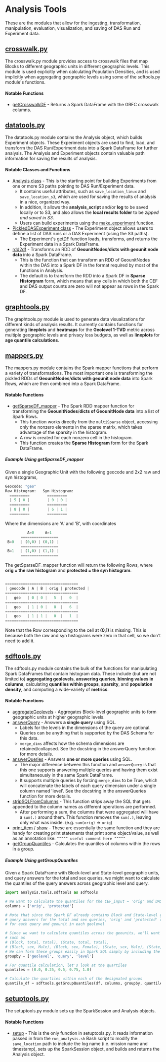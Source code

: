 Analysis Tools
=

These are the modules that allow for the ingesting, transformation, manipulation, evaluation, visualization, and saving of DAS Run and Experiment data.

## [crosswalk.py](https://{GIT_HOST_NAME}/CB-DAS/das_decennial/blob/master/analysis/tools/crosswalk.py)
The crosswalk.py module provides access to crosswalk files that map Blocks to different geographic units in different geographic levels. This module is used explicitly when calculating Population Densities, and is used implicitly when aggregating geographic levels using some of the sdftools.py module's functions.

#### Notable Functions
* [getCrosswalkDF](https://{GIT_HOST_NAME}/CB-DAS/das_decennial/blob/master/analysis/tools/crosswalk.py#L52) - Returns a Spark DataFrame with the GRFC crosswalk columns.

## [datatools.py](https://{GIT_HOST_NAME}/CB-DAS/das_decennial/blob/master/analysis/tools/datatools.py)
The datatools.py module contains the Analysis object, which builds Experiment objects. These Experiment objects are used to find, load, and transform the DAS Run/Experiment data into a Spark DataFrame for further analysis. The Analysis and Experiment objects contain valuable path information for saving the results of analysis.

#### Notable Classes and Functions
* [Analysis class](https://{GIT_HOST_NAME}/CB-DAS/das_decennial/blob/master/analysis/tools/datatools.py#L56) - This is the starting point for building Experiments from one or more S3 paths pointing to DAS Run/Experiment data.
    * It contains useful attributes, such as `save_location_linux` and `save_location_s3`, which are used for saving the results of analysis in a nice, organized way.
    * In addition, it allows the **analysis_script** and/or **log** to be saved locally or to S3, and also allows the **local results folder** to be _zipped and saved in S3_.
    * Users can build experiments using the [make_experiment](https://{GIT_HOST_NAME}/CB-DAS/das_decennial/blob/master/analysis/tools/datatools.py#L84) function.
* [PickledDASExperiment class](https://{GIT_HOST_NAME}/CB-DAS/das_decennial/blob/master/analysis/tools/datatools.py#L183) - The Experiment object allows users to define a list of DAS runs or a DAS Experiment (using the S3 paths).
    * The Experiment's [getDF](https://{GIT_HOST_NAME}/CB-DAS/das_decennial/blob/master/analysis/tools/datatools.py#L205) function loads, transforms, and returns the Experiment data in a Spark DataFrame.
* [rdd2df](https://{GIT_HOST_NAME}/CB-DAS/das_decennial/blob/master/analysis/tools/datatools.py#L480) - Transforms an RDD of **GeounitNodes**/**dicts with geounit node data** into a Spark DataFrame.
    * This is the function that can transform an RDD of GeounitNodes within the DAS into a Spark DF in the format required by most of the functions in Analysis.
    * The default is to transform the RDD into a Spark DF in **Sparse Historgram** form, which means that any cells in which both the CEF and DAS output counts are zero will not appear as rows in the Spark DF.

## [graphtools.py](https://{GIT_HOST_NAME}/CB-DAS/das_decennial/blob/master/analysis/tools/graphtools.py)
The graphtools.py module is used to generate data visualizations for different kinds of analysis results. It currently contains functions for generating **lineplots** and **heatmaps** for the **Geolevel 1-TVD** metric across multiple geographic levels and privacy loss budgets, as well as **lineplots** for **age quantile calculations**.

## [mappers.py](https://{GIT_HOST_NAME}/CB-DAS/das_decennial/blob/master/analysis/tools/mappers.py)
The mappers.py module contains the Spark mapper functions that perform a variety of transformations. The most important one is transforming the pickled RDDs of **GeounitNodes**/**dicts with geounit node data** into Spark Rows, which are then combined into a Spark DataFrame.

#### Notable Functions
* [getSparseDF_mapper](https://{GIT_HOST_NAME}/CB-DAS/das_decennial/blob/master/analysis/tools/mappers.py#L60) - The Spark RDD mapper function for transforming the **GeounitNodes**/**dicts of GeounitNode data** into a list of Spark Rows.
    * This function works directly from the `multiSparse` object, accessing only the nonzero elements in the sparse matrix, which takes advantage of the sparsity in the histogram.
    * A row is created for each nonzero cell in the histogram.
    * This function creates the **Sparse Histogram** form for the Spark DataFrame.

##### Example Using getSparseDF_mapper
Given a single Geographic Unit with the following geocode and 2x2 raw and syn histograms,
```python
Geocode: "geo"
Raw Histogram:   Syn Histogram:
  =========        =========
  | 5 | 0 |        | 0 | 0 |
  =========        =========
  | 8 | 0 |        | 6 | 1 |
  =========        =========
```

Where the dimensions are 'A' and 'B', with coordinates
```python
          A=0     A=1
       =================
 B=0   | (0,0) | (0,1) |
       =================
 B=1   | (1,0) | (1,1) |
       =================
```
The getSparseDF_mapper function will return the following Rows, where **orig = the raw histogram** and **protected = the syn histogram**.
```python

=================================
| geocode | A | B | orig | protected |
=================================
|   geo   | 0 | 0 |   5  |   0  |
=================================
|   geo   | 1 | 0 |   8  |   6  |
=================================
|   geo   | 1 | 1 |   0  |   1  |
=================================
```
Note that the Row corresponding to the cell at **(0,1)** is missing. This is because both the raw and syn histograms were zero in that cell, so we don't need to add it.

## [sdftools.py](https://{GIT_HOST_NAME}/CB-DAS/das_decennial/blob/master/analysis/tools/sdftools.py)
The sdftools.py module contains the bulk of the functions for manipulating Spark DataFrames that contain histogram data. These include (but are not limited to) **aggregating geolevels**, **answering queries**, **binning values in columns**, calculating **quantiles within groups**, **sparsity**, and **population density**, and computing a wide-variety of **metrics**.

#### Notable Functions
* [aggregateGeolevels](https://{GIT_HOST_NAME}/CB-DAS/das_decennial/blob/master/analysis/tools/sdftools.py#L24) - Aggregates Block-level geographic units to form geographic units at higher geographic levels.
* [answerQuery](https://{GIT_HOST_NAME}/CB-DAS/das_decennial/blob/master/analysis/tools/sdftools.py#L83) - Answers **a single query** using SQL.
    * Labels for the levels in the dimensions of the query are optional.
    * Queries can be anything that is supported by the DAS Schema for this data.
    * `merge_dims` affects how the schema dimensions are retained/collapsed. See the docstring in the answerQuery function for more details.
* [answerQueries](https://{GIT_HOST_NAME}/CB-DAS/das_decennial/blob/master/analysis/tools/sdftools.py#L165) - Answers **one or more queries** using SQL.
    * The major difference between this function and `answerQuery` is that this one supports answering multiple queries and having them exist simultaneously in the same Spark DataFrame.
    * It supports multiple queries by forcing `merge_dims` to be True, which will concatenate the labels of each query dimension under a single column named 'level'. See the docstring in the answerQueries function for more details.
* [stripSQLFromColumns](https://{GIT_HOST_NAME}/CB-DAS/das_decennial/blob/master/analysis/tools/sdftools.py#L340) - This function strips away the SQL that gets appended to the column names as different operations are performed.
    * After performing a sum, the columns that were aggregated will have a `sum(.)` around them. This function removes the `sum(.)`, leaving only what was inside. (e.g. `sum(orig)` => `orig`)
* [print_item](https://{GIT_HOST_NAME}/CB-DAS/das_decennial/blob/master/analysis/tools/sdftools.py#L441) / [show](https://{GIT_HOST_NAME}/CB-DAS/das_decennial/blob/master/analysis/tools/sdftools.py#L452) - These are essentially the same function and they are handy for creating print statements that print some object/value, as well as an annotation like: `^^^^^ useful comment here ^^^^^`
* [getGroupQuantiles](https://{GIT_HOST_NAME}/CB-DAS/das_decennial/blob/master/analysis/tools/sdftools.py#L540) - Calculates the quantiles of columns within the rows in a group.

##### Example Using getGroupQuantiles
Given a Spark DataFrame with Block-level and State-level geographic units, and query answers for the total and sex queries, we might want to calculate the quantiles of the query answers across geographic level and query.
```python
import analysis.tools.sdftools as sdftools

# We want to calculate the quantiles for the CEF_input = 'orig' and DAS_output = 'protected' columns
columns = ['orig', 'protected']

# Note that since the Spark DF already contains Block and State-level geounits, as well as the
# query answers for the total and sex queries, 'orig' and 'protected' represent query answers
# for each query and geounit in each geolevel

# Since we want to calculate quantiles across the geounits, we'll want to form different groups,
# such as
# (Block, total, total), (State, total, total),
# (Block, sex, Male), (Block, sex, Female), (State, sex, Male), (State, sex, Female)
# We can form these groups easily in Spark SQL simply by including the columns we want to group by in a list
groupby = ['geolevel', 'query', 'level']

# For quantile calculation, let's look at the quartiles
quantiles = [0.0, 0.25, 0.5, 0.75, 1.0]

# Calculate the quartiles within each of the designated groups
quantile_df = sdftools.getGroupQuantiles(df, columns, groupby, quantiles)
```

## [setuptools.py](https://{GIT_HOST_NAME}/CB-DAS/das_decennial/blob/master/analysis/tools/setuptools.py)
The setuptools.py module sets up the SparkSession and Analysis objects.

#### Notable Functions
* [setup](https://{GIT_HOST_NAME}/CB-DAS/das_decennial/blob/master/analysis/tools/setuptools.py#L10) - This is the only function in setuptools.py. It reads information passed in from the `run_analysis.sh` Bash script to modify the `save_location` path to include the log name (i.e. mission name and timestamp), sets up the SparkSession object, and builds and returns the Analysis object.
